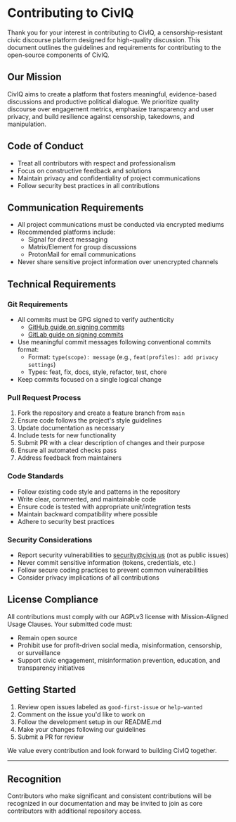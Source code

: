 # Contributing to CivIQ

Thank you for your interest in contributing to CivIQ, a censorship-resistant civic discourse platform designed for high-quality discussion. This document outlines the guidelines and requirements for contributing to the open-source components of CivIQ.

## Our Mission

CivIQ aims to create a platform that fosters meaningful, evidence-based discussions and productive political dialogue. We prioritize quality discourse over engagement metrics, emphasize transparency and user privacy, and build resilience against censorship, takedowns, and manipulation.

## Code of Conduct

- Treat all contributors with respect and professionalism
- Focus on constructive feedback and solutions
- Maintain privacy and confidentiality of project communications
- Follow security best practices in all contributions

## Communication Requirements

- All project communications must be conducted via encrypted mediums
- Recommended platforms include:
  - Signal for direct messaging
  - Matrix/Element for group discussions
  - ProtonMail for email communications
- Never share sensitive project information over unencrypted channels

## Technical Requirements

### Git Requirements

- All commits must be GPG signed to verify authenticity
  - [GitHub guide on signing commits](https://docs.github.com/en/authentication/managing-commit-signature-verification/signing-commits)
  - [GitLab guide on signing commits](https://docs.gitlab.com/ee/user/project/repository/signed_commits/)
- Use meaningful commit messages following conventional commits format:
  - Format: `type(scope): message` (e.g., `feat(profiles): add privacy settings`)
  - Types: feat, fix, docs, style, refactor, test, chore
- Keep commits focused on a single logical change

### Pull Request Process

1. Fork the repository and create a feature branch from `main`
2. Ensure code follows the project's style guidelines
3. Update documentation as necessary
4. Include tests for new functionality
5. Submit PR with a clear description of changes and their purpose
6. Ensure all automated checks pass
7. Address feedback from maintainers

### Code Standards

- Follow existing code style and patterns in the repository
- Write clear, commented, and maintainable code
- Ensure code is tested with appropriate unit/integration tests
- Maintain backward compatibility where possible
- Adhere to security best practices

### Security Considerations

- Report security vulnerabilities to security@civiq.us (not as public issues)
- Never commit sensitive information (tokens, credentials, etc.)
- Follow secure coding practices to prevent common vulnerabilities
- Consider privacy implications of all contributions

## License Compliance

All contributions must comply with our AGPLv3 license with Mission-Aligned Usage Clauses. Your submitted code must:

- Remain open source
- Prohibit use for profit-driven social media, misinformation, censorship, or surveillance
- Support civic engagement, misinformation prevention, education, and transparency initiatives

## Getting Started

1. Review open issues labeled as `good-first-issue` or `help-wanted`
2. Comment on the issue you'd like to work on
3. Follow the development setup in our README.md
4. Make your changes following our guidelines
5. Submit a PR for review

We value every contribution and look forward to building CivIQ together.

---

## Recognition

Contributors who make significant and consistent contributions will be recognized in our documentation and may be invited to join as core contributors with additional repository access.